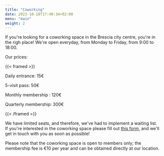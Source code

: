 ```yaml
---
title: "Coworking"
date: 2023-10-18T17:40:34+02:00
menu: "main"
weight: 2
---
```


If you're looking for a coworking space in the Brescia city centre, you're in the righ place! We're open everyday, from Monday to Friday, from 9:00 to 18:00.

Our prices:

{{< framed >}}

Daily entrance: 15€

5-visit pass: 50€

Monthly membership : 120€

Quarterly membership: 300€

{{< /framed >}}

We have limited seats, and therefore, we've had to implement a waiting list. If you're interested in the coworking space please fill out [this form](https://forms.hack.bs.it/form/5V9yVl), and we'll get in touch with you as soon as possible!

Please note that the coworking space is open to members only; the membership fee is €10 per year and can be obtained directly at our location.
